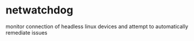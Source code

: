 # netwatchdog
monitor connection of headless linux devices and attempt to automatically remediate issues
